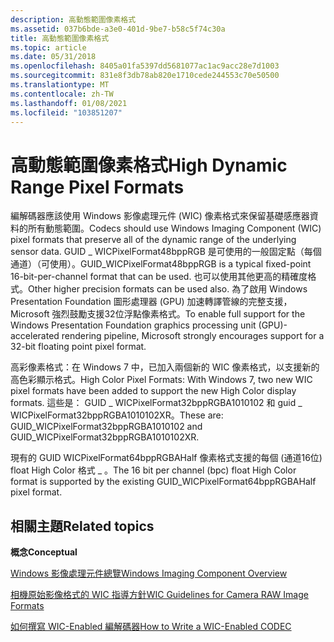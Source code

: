 ```yaml
---
description: 高動態範圍像素格式
ms.assetid: 037b6bde-a3e0-401d-9be7-b58c5f74c30a
title: 高動態範圍像素格式
ms.topic: article
ms.date: 05/31/2018
ms.openlocfilehash: 8405a01fa5397dd5681077ac1ac9acc28e7d1003
ms.sourcegitcommit: 831e8f3db78ab820e1710cede244553c70e50500
ms.translationtype: MT
ms.contentlocale: zh-TW
ms.lasthandoff: 01/08/2021
ms.locfileid: "103851207"
---
```

# <a name="high-dynamic-range-pixel-formats"></a><span data-ttu-id="89780-103">高動態範圍像素格式</span><span class="sxs-lookup"><span data-stu-id="89780-103">High Dynamic Range Pixel Formats</span></span>

<span data-ttu-id="89780-104">編解碼器應該使用 Windows 影像處理元件 (WIC) 像素格式來保留基礎感應器資料的所有動態範圍。</span><span class="sxs-lookup"><span data-stu-id="89780-104">Codecs should use Windows Imaging Component (WIC) pixel formats that preserve all of the dynamic range of the underlying sensor data.</span></span> <span data-ttu-id="89780-105">GUID \_ WICPixelFormat48bppRGB 是可使用的一般固定點（每個通道）（可使用）。</span><span class="sxs-lookup"><span data-stu-id="89780-105">GUID\_WICPixelFormat48bppRGB is a typical fixed-point 16-bit-per-channel format that can be used.</span></span> <span data-ttu-id="89780-106">也可以使用其他更高的精確度格式。</span><span class="sxs-lookup"><span data-stu-id="89780-106">Other higher precision formats can be used also.</span></span> <span data-ttu-id="89780-107">為了啟用 Windows Presentation Foundation 圖形處理器 (GPU) 加速轉譯管線的完整支援，Microsoft 強烈鼓勵支援32位浮點像素格式。</span><span class="sxs-lookup"><span data-stu-id="89780-107">To enable full support for the Windows Presentation Foundation graphics processing unit (GPU)-accelerated rendering pipeline, Microsoft strongly encourages support for a 32-bit floating point pixel format.</span></span>

<span data-ttu-id="89780-108">高彩像素格式：在 Windows 7 中，已加入兩個新的 WIC 像素格式，以支援新的高色彩顯示格式。</span><span class="sxs-lookup"><span data-stu-id="89780-108">High Color Pixel Formats: With Windows 7, two new WIC pixel formats have been added to support the new High Color display formats.</span></span> <span data-ttu-id="89780-109">這些是： GUID \_ WICPixelFormat32bppRGBA1010102 和 guid \_ WICPixelFormat32bppRGBA1010102XR。</span><span class="sxs-lookup"><span data-stu-id="89780-109">These are: GUID\_WICPixelFormat32bppRGBA1010102 and GUID\_WICPixelFormat32bppRGBA1010102XR.</span></span>

<span data-ttu-id="89780-110">現有的 GUID WICPixelFormat64bppRGBAHalf 像素格式支援的每個 (通道16位) float High Color 格式 \_ 。</span><span class="sxs-lookup"><span data-stu-id="89780-110">The 16 bit per channel (bpc) float High Color format is supported by the existing GUID\_WICPixelFormat64bppRGBAHalf pixel format.</span></span>

## <a name="related-topics"></a><span data-ttu-id="89780-111">相關主題</span><span class="sxs-lookup"><span data-stu-id="89780-111">Related topics</span></span>

<dl> <dt>

<span data-ttu-id="89780-112">**概念**</span><span class="sxs-lookup"><span data-stu-id="89780-112">**Conceptual**</span></span>
</dt> <dt>

[<span data-ttu-id="89780-113">Windows 影像處理元件總覽</span><span class="sxs-lookup"><span data-stu-id="89780-113">Windows Imaging Component Overview</span></span>](-wic-about-windows-imaging-codec.md)
</dt> <dt>

[<span data-ttu-id="89780-114">相機原始影像格式的 WIC 指導方針</span><span class="sxs-lookup"><span data-stu-id="89780-114">WIC Guidelines for Camera RAW Image Formats</span></span>](-wic-rawguidelines.md)
</dt> <dt>

[<span data-ttu-id="89780-115">如何撰寫 WIC-Enabled 編解碼器</span><span class="sxs-lookup"><span data-stu-id="89780-115">How to Write a WIC-Enabled CODEC</span></span>](-wic-howtowriteacodec.md)
</dt> </dl>

 

 



